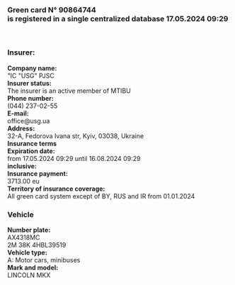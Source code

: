 
<html>

<body>

<p>

<h3> <strong> Green card N° 90864744 <br> 
 is registered in a single centralized database 17.05.2024 09:29
</strong>
 </h3><br>
 <h3> <strong> Insurer: <br></strong>
 </h3>
<p> <strong> 
Company name:</strong> <br>
"IC "USG" PJSC
<br>
 <strong> 
Insurer status:</strong> <br>
The insurer is an active member of
MTIBU <br>
<strong>Phone number:
</strong><br> 
 (044) 237-02-55<br>
<strong>E-mail:
</strong> <br>
office@usg.ua <br>
<strong>Address:
</strong> <br>
32-A, Fedorova Ivana str, Kyiv, 03038, Ukraine <br>
<strong> Insurance terms<br>
Expiration date: </strong><br>
from 17.05.2024 09:29 until 16.08.2024 09:29
 <br>
<strong>inclusive:
</strong> <br>
<strong>Insurance payment:<br>
</strong>
3713.00 eu <br>
<strong>Territory of insurance coverage:
</strong> <br>
All green card system except of BY, RUS and IR from 01.01.2024
 <br>
 <h3> <strong> Vehicle 
<br></strong>
 </h3>
<strong>Number plate:
</strong> <br>
AX4318MC <br>
2M 38K 4HBL39519
 <br>
<strong>Vehicle type:
</strong>
 <br>
A: Motor cars, minibuses <br>
<strong>Mark and model:
</strong> <br>
 LINCOLN MKX <br>

</p>

